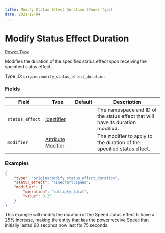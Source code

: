 ```yaml
---
title: Modify Status Effect Duration (Power Type)
date: 2021-12-04
---
```


# Modify Status Effect Duration

[Power Type](../power_types.md)

Modifies the duration of the specified status effect upon receiving the specified status effect.

Type ID: `origins:modify_status_effect_duration`


### Fields

Field | Type | Default | Description
------|------|---------|------------
`status_effect` | [Identifier](../data_types/identifier.md) | | The namespace and ID of the status effect that will have its duration modified.
`modifier` | [Attribute Modifier](../data_types/attribute_modifier.md) | | The modifier to apply to the duration of the specified status effect.


### Examples

```json
{
    "type": "origins:modify_status_effect_duration",
    "status_effect": "minecraft:speed",
    "modifier": {
        "operation": "multiply_total",
        "value": 0.25
    }
}
```

This example will modify the duration of the Speed status effect to have a 25% increase, making the entity that has the power receive Speed that initially lasted 60 seconds now last for 75 seconds.
